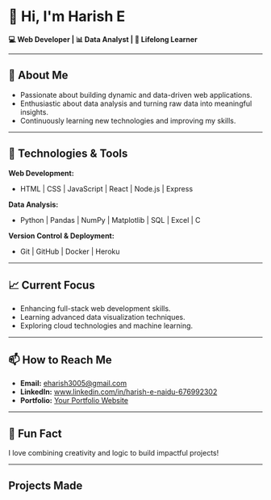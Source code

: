 # 👋 Hi, I'm Harish E  

**💻 Web Developer | 📊 Data Analyst | 🌱 Lifelong Learner**

---

## 🚀 About Me  
- Passionate about building dynamic and data-driven web applications.  
- Enthusiastic about data analysis and turning raw data into meaningful insights.  
- Continuously learning new technologies and improving my skills.  

---

## 🔧 Technologies & Tools  
**Web Development:**  
- HTML | CSS | JavaScript | React | Node.js | Express  

**Data Analysis:**  
- Python | Pandas | NumPy | Matplotlib | SQL | Excel | C

**Version Control & Deployment:**  
- Git | GitHub | Docker | Heroku  

---

## 📈 Current Focus  
- Enhancing full-stack web development skills.  
- Learning advanced data visualization techniques.  
- Exploring cloud technologies and machine learning.

---

## 📫 How to Reach Me  
- **Email:** eharish3005@gmail.com
- **LinkedIn:**  www.linkedin.com/in/harish-e-naidu-676992302 
- **Portfolio:** [Your Portfolio Website](#)

---

## 🌟 Fun Fact  
I love combining creativity and logic to build impactful projects!

---
## Projects Made

